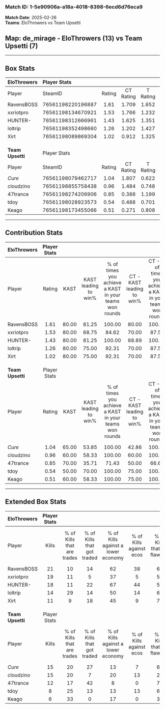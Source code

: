 ### Match ID: 1-5e90906a-a18a-4018-8398-6ecd6d76eca9  
**Match Date**: 2025-02-26  
**Teams**: EloThrowers vs Team Upsetti  

## **Map**: de_mirage - EloThrowers (13) vs Team Upsetti (7)  
---  

## Box Stats  

| **EloThrowers**  | Player Stats      |        |           |          |       |       |       |         |        |      |     |
| :- | :- | :-: | :-: | :-: | :-: | :-: | :-: | :-: | :-: | :-: | :-: |
| Player           | SteamID           | Rating | CT Rating | T Rating | KAST  |  ADR  | Kills | Assists | Deaths | K/D  | HS% |
| RavensBOSS       | 76561198220196887 |  1.61  |   1.709   |  1.652   | 80.00 | 110.2 |  21   |    4    |   12   | 1.75 | 57  |
| xxriotpro        | 76561198134670921 |  1.53  |   1.766   |  1.232   | 80.00 | 83.4  |  19   |    1    |   8    | 2.38 | 26  |
| HUNTER-          | 76561198312666961 |  1.43  |   1.625   |  1.351   | 80.00 | 108.9 |  18   |    6    |   14   | 1.29 | 55  |
| loltrip          | 76561198352498660 |  1.26  |   1.202   |  1.427   | 80.00 | 79.8  |  14   |    5    |   10   | 1.40 | 50  |
| Xirt             | 76561198089869304 |  1.02  |   0.912   |  1.325   | 80.00 | 59.9  |  11   |    6    |   12   | 0.92 | 27  |
|                  |                   |        |           |          |       |       |       |         |        |      |     |
|                  |                   |        |           |          |       |       |       |         |        |      |     |
|                  |                   |        |           |          |       |       |       |         |        |      |     |
| **Team Upsetti** | Player Stats      |        |           |          |       |       |       |         |        |      |     |
| Player           | SteamID           | Rating | CT Rating | T Rating | KAST  |  ADR  | Kills | Assists | Deaths | K/D  | HS% |
| _Cure_           | 76561198079462717 |  1.04  |   1.807   |  0.622   | 65.00 | 84.4  |  15   |    3    |   16   | 0.94 | 73  |
| cloudzino        | 76561198855758438 |  0.96  |   1.484   |  0.748   | 60.00 | 87.3  |  15   |    3    |   18   | 0.83 | 73  |
| 47trance         | 76561198274206906 |  0.85  |   0.388   |  1.199   | 70.00 | 60.8  |  12   |    3    |   17   | 0.71 | 66  |
| tdoy             | 76561198028923573 |  0.54  |   0.488   |  0.701   | 50.00 | 54.8  |   8   |    3    |   16   | 0.50 | 25  |
| Keago            | 76561198173455066 |  0.51  |   0.271   |  0.808   | 60.00 | 46.0  |   6   |    6    |   16   | 0.38 |  0  |
---  

## Contribution Stats  

| **EloThrowers**  | Player Stats |       |                      |                                                        |                           |                                                             |                          |                                                            |
| :- | :-: | :-: | :-: | :-: | :-: | :-: | :-: | :-: |
| Player           |    Rating    | KAST  | KAST leading to win% | % of times you achieve a KAST in your teams won rounds | CT - KAST leading to win% | CT - % of times you achieve a KAST in your teams won rounds | T - KAST leading to win% | T - % of times you achieve a KAST in your teams won rounds |
| RavensBOSS       |     1.61     | 80.00 |        81.25         |                         100.00                         |           80.00           |                           100.00                            |          83.33           |                           100.00                           |
| xxriotpro        |     1.53     | 80.00 |        68.75         |                         84.62                          |           70.00           |                            87.50                            |          66.67           |                           80.00                            |
| HUNTER-          |     1.43     | 80.00 |        81.25         |                         100.00                         |           88.89           |                           100.00                            |          71.43           |                           100.00                           |
| loltrip          |     1.26     | 80.00 |        75.00         |                         92.31                          |           70.00           |                            87.50                            |          83.33           |                           100.00                           |
| Xirt             |     1.02     | 80.00 |        75.00         |                         92.31                          |           70.00           |                            87.50                            |          83.33           |                           100.00                           |
|                  |              |       |                      |                                                        |                           |                                                             |                          |                                                            |
|                  |              |       |                      |                                                        |                           |                                                             |                          |                                                            |
|                  |              |       |                      |                                                        |                           |                                                             |                          |                                                            |
| **Team Upsetti** | Player Stats |       |                      |                                                        |                           |                                                             |                          |                                                            |
| Player           |    Rating    | KAST  | KAST leading to win% | % of times you achieve a KAST in your teams won rounds | CT - KAST leading to win% | CT - % of times you achieve a KAST in your teams won rounds | T - KAST leading to win% | T - % of times you achieve a KAST in your teams won rounds |
| _Cure_           |     1.04     | 65.00 |        53.85         |                         100.00                         |           42.86           |                           100.00                            |          66.67           |                           100.00                           |
| cloudzino        |     0.96     | 60.00 |        58.33         |                         100.00                         |           60.00           |                           100.00                            |          57.14           |                           100.00                           |
| 47trance         |     0.85     | 70.00 |        35.71         |                         71.43                          |           50.00           |                            66.67                            |          30.00           |                           75.00                            |
| tdoy             |     0.54     | 50.00 |        70.00         |                         100.00                         |           75.00           |                           100.00                            |          66.67           |                           100.00                           |
| Keago            |     0.51     | 60.00 |        58.33         |                         100.00                         |           75.00           |                           100.00                            |          50.00           |                           100.00                           |
---  

## Extended Box Stats  

| **EloThrowers**  | Player Stats |                            |                            |                                    |                         |                              |                                 |        |                             |                                     |                          |                               |                            |
| :- | :-: | :-: | :-: | :-: | :-: | :-: | :-: | :-: | :-: | :-: | :-: | :-: | :-: |
| Player           |    Kills     | % of Kills that are trades | % of Kills that got traded | % of Kills against a lower economy | % of Kills against ecos | % of Kills that are flawless | % of Kills that are close duels | Deaths | % of Deaths that get traded | % of Deaths against a lower economy | % of Deaths against ecos | % of Deaths that are flawless | % of Deaths that are close |
| RavensBOSS       |      21      |             10             |             14             |                 62                 |           38            |              67              |                5                |   12   |             33              |                 58                  |            17            |              58               |             8              |
| xxriotpro        |      19      |             11             |             5              |                 37                 |            5            |              53              |               11                |   8    |             13              |                 50                  |            13            |              63               |             0              |
| HUNTER-          |      18      |             11             |             22             |                 67                 |           44            |              56              |                0                |   14   |             21              |                 36                  |            7             |              50               |             14             |
| loltrip          |      14      |             29             |             14             |                 50                 |           14            |              64              |                7                |   10   |             10              |                 50                  |            10            |              50               |             0              |
| Xirt             |      11      |             9              |             18             |                 45                 |            9            |              73              |                0                |   12   |             17              |                 58                  |            17            |              50               |             17             |
|                  |              |                            |                            |                                    |                         |                              |                                 |        |                             |                                     |                          |                               |                            |
|                  |              |                            |                            |                                    |                         |                              |                                 |        |                             |                                     |                          |                               |                            |
|                  |              |                            |                            |                                    |                         |                              |                                 |        |                             |                                     |                          |                               |                            |
| **Team Upsetti** | Player Stats |                            |                            |                                    |                         |                              |                                 |        |                             |                                     |                          |                               |                            |
| Player           |    Kills     | % of Kills that are trades | % of Kills that got traded | % of Kills against a lower economy | % of Kills against ecos | % of Kills that are flawless | % of Kills that are close duels | Deaths | % of Deaths that get traded | % of Deaths against a lower economy | % of Deaths against ecos | % of Deaths that are flawless | % of Deaths that are close |
| _Cure_           |      15      |             20             |             27             |                 13                 |            7            |              60              |               13                |   16   |             13              |                 13                  |            0             |              69               |             13             |
| cloudzino        |      15      |             20             |             7              |                 20                 |           13            |              27              |                0                |   18   |             17              |                 11                  |            0             |              50               |             0              |
| 47trance         |      12      |             17             |             42             |                 8                  |            0            |              75              |                8                |   17   |              6              |                 18                  |            6             |              71               |             6              |
| tdoy             |      8       |             25             |             13             |                 13                 |           13            |              63              |               13                |   16   |             19              |                 13                  |            0             |              56               |             0              |
| Keago            |      6       |             33             |             0              |                 17                 |            0            |              33              |               17                |   16   |             19              |                 13                  |            0             |              63               |             6              |
